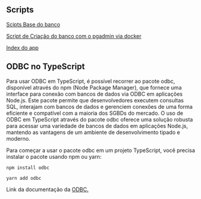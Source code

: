 ## Scripts
[Scipts Base do banco](https://github.com/tacianosilva/bsi-tasks/tree/master/database/scripts/AtividadesBD/postgres)

[Script de Criação do banco com o pgadmin via docker](docker-compose.yml)

[Index do app](index.ts)

## ODBC no TypeScript
Para usar ODBC em TypeScript, é possível recorrer ao pacote odbc, disponível através do npm (Node Package Manager), que fornece uma interface para conexão com bancos de dados via ODBC em aplicações Node.js. Este pacote permite que desenvolvedores executem consultas SQL, interajam com bancos de dados e gerenciem conexões de uma forma eficiente e compatível com a maioria dos SGBDs do mercado. O uso de ODBC em TypeScript através do pacote odbc oferece uma solução robusta para acessar uma variedade de bancos de dados em aplicações Node.js, mantendo as vantagens de um ambiente de desenvolvimento tipado e moderno.

Para começar a usar o pacote odbc em um projeto TypeScript, você precisa instalar o pacote usando npm ou yarn:

`npm install odbc`

`yarn add odbc`

Link da documentação da [ODBC.](https://www.npmjs.com/package/odbc?activeTab=readme)
